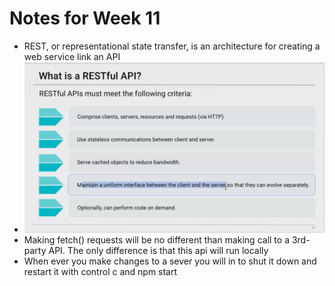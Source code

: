 # Notes for Week 11
- REST, or representational state transfer, is an architecture for creating a web service link an API
- ![RESTful API Notes](https://github.com/Jameshughes2009/Firstday/blob/main/11-Express/images/Screenshot%202024-03-12%20162037.png)
- Making fetch() requests will be no different than making call to a 3rd-party API. The only difference is that this api will run locally
- When ever you make changes to a sever you will in to shut it down and restart it with control c and npm start